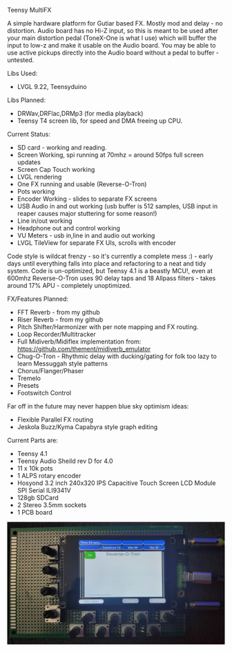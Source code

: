 Teensy MultiFX

A simple hardware platform for Gutiar based FX. Mostly mod and delay - no distortion. Audio board has no Hi-Z input, so this is meant to be used after
your main distortion pedal (ToneX-One is what I use) which will buffer the input to low-z and make it usable on the Audio board. You may be able to use active pickups directly into the Audio board without a pedal to buffer - untested.

Libs Used:

- LVGL 9.22, Teensyduino

Libs Planned:

- DRWav,DRFlac,DRMp3 (for media playback)
- Teensy T4 screen lib, for speed and DMA freeing up CPU.
  
Current Status:

- SD card - working and reading.
- Screen Working, spi running at 70mhz = around 50fps full screen updates
- Screen Cap Touch working
- LVGL rendering
- One FX running and usable (Reverse-O-Tron)
- Pots working
- Encoder Working - slides to separate FX screens
- USB Audio in and out working (usb buffer is 512 samples, USB input in reaper causes major stuttering for some reason!)
- Line in/out working
- Headphone out and control working
- VU Meters - usb in,line in and audio out working
- LVGL TileView for separate FX UIs, scrolls with encoder
  
Code style is wildcat frenzy - so it's currently a complete mess :) - early days until everything falls into place and refactoring to a neat and tidy system.
Code is un-optimized, but Teensy 4.1 is a beastly MCU!, even at 600mhz Reverse-O-Tron uses 90 delay taps and 18 Allpass filters - takes around 17% APU - completely unoptimized.

FX/Features Planned:

- FFT Reverb - from my github
- Riser Reverb - from my github
- Pitch Shifter/Harmonizer with per note mapping and FX routing.
- Loop Recorder/Multitracker
- Full Midiverb/Midiflex implementation from: https://github.com/thement/midiverb_emulator
- Chug-O-Tron - Rhythmic delay with ducking/gating for folk too lazy to learn Messuggah style patterns
- Chorus/Flanger/Phaser
- Tremelo
- Presets
- Footswitch Control
    
Far off in the future may never happen blue sky optimism ideas:

- Flexible Parallel FX routing
- Jeskola Buzz/Kyma Capabyra style graph editing
  
Current Parts are:

- Teensy 4.1
- Teensy Audio Sheild rev D for 4.0
- 11 x 10k pots
- 1 ALPS rotary encoder
- Hosyond 3.2 inch 240x320 IPS Capacitive Touch Screen LCD Module SPI Serial ILI9341V 
- 128gb SDCard
- 2 Stereo 3.5mm sockets
- 1 PCB board
  
![](./Images/MultiFX1.jpg)
